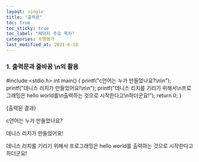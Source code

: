 ```yaml
---
layout: single
title: "출력문"
toc: true
toc_sticky: true
toc_label: "페이지 주요 목차"
categories: 수행평가
last_modified_at: 2021-6-18
---
```


### 1. 출력문과 줄바꿈 \n의 활용
#include <stdio.h>
int main()
{
printf("c언어는 누가 만들었나요?\n\n");
printf("데니스 리치가 만들었어요!\n\n");
printf("데니스 리치를 기리기 위해서\n프로그래밍은 hello world를\n출력하는 것으로 시작한다고\n하더군요!");
return 0;
}

{출력된 결과}

c언어는 누가 만들었나요?

데니스 리치가 만들었어요!

데니스 리치를 기리기 위해서
프로그래밍은 hello world를
출력하는 것으로 시작한다고
하더군요!


